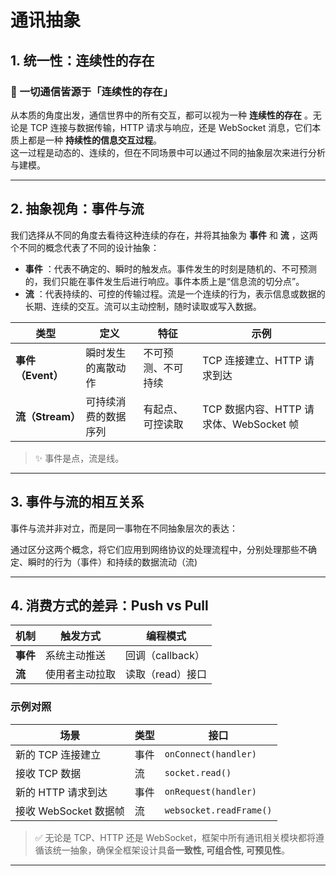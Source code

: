# 通讯抽象

## 1. 统一性：连续性的存在

### 🌟 一切通信皆源于「连续性的存在」

从本质的角度出发，通信世界中的所有交互，都可以视为一种 **连续性的存在** 。无论是 TCP 连接与数据传输，HTTP 请求与响应，还是
WebSocket 消息，它们本质上都是一种 **持续性的信息交互过程**。  
这一过程是动态的、连续的，但在不同场景中可以通过不同的抽象层次来进行分析与建模。

---

## 2. 抽象视角：事件与流

我们选择从不同的角度去看待这种连续的存在，并将其抽象为 **事件** 和 **流** ，这两个不同的概念代表了不同的设计抽象：

- **事件** ：代表不确定的、瞬时的触发点。事件发生的时刻是随机的、不可预测的，我们只能在事件发生后进行响应。事件本质上是“信息流的切分点”。
- **流** ：代表持续的、可控的传输过程。流是一个连续的行为，表示信息或数据的长期、连续的交互。流可以主动控制，随时读取或写入数据。

| 类型            | 定义         | 特征        | 示例                            |
|---------------|------------|-----------|-------------------------------|
| **事件（Event）** | 瞬时发生的离散动作  | 不可预测、不可持续 | TCP 连接建立、HTTP 请求到达            |
| **流（Stream）** | 可持续消费的数据序列 | 有起点、可控读取  | TCP 数据内容、HTTP 请求体、WebSocket 帧 |

> ✨ 事件是点，流是线。

---

## 3. 事件与流的相互关系

事件与流并非对立，而是同一事物在不同抽象层次的表达：

通过区分这两个概念，将它们应用到网络协议的处理流程中，分别处理那些不确定、瞬时的行为（事件）和持续的数据流动（流)

---

## 4. 消费方式的差异：Push vs Pull

| 机制     | 触发方式    | 编程模式         |
|--------|---------|--------------|
| **事件** | 系统主动推送  | 回调（callback） |
| **流**  | 使用者主动拉取 | 读取（read）接口   |

### 示例对照

| 场景               | 类型 | 接口                      |
|------------------|----|-------------------------|
| 新的 TCP 连接建立      | 事件 | `onConnect(handler)`    |
| 接收 TCP 数据        | 流  | `socket.read()`         |
| 新的 HTTP 请求到达     | 事件 | `onRequest(handler)`    |
| 接收 WebSocket 数据帧 | 流  | `websocket.readFrame()` |

> ✅ 无论是 TCP、HTTP 还是 WebSocket，框架中所有通讯相关模块都将遵循该统一抽象，确保全框架设计具备**一致性, 可组合性, 可预见性**。

---
